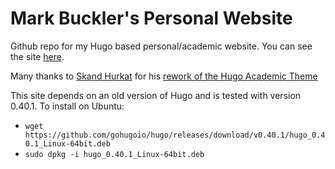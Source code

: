 # Mark Buckler's Personal Website

Github repo for my Hugo based personal/academic website. You can see the site [here](https://www.markbuckler.com/).

Many thanks to [Skand Hurkat](https://people.ece.cornell.edu/skand/) for his
[rework of the Hugo Academic Theme](https://github.com/skandhurkat/hugo-theme-cornellcsl)

This site depends on an old version of Hugo and is tested with version 0.40.1. To install on Ubuntu:
- `wget https://github.com/gohugoio/hugo/releases/download/v0.40.1/hugo_0.40.1_Linux-64bit.deb`
- `sudo dpkg -i hugo_0.40.1_Linux-64bit.deb`
